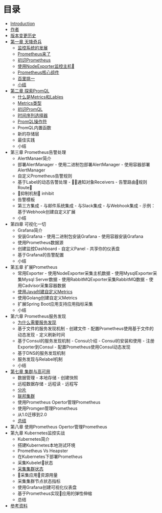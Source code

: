 # 目录

- [Introduction](README.md)
- [作者](AUTHOR.md)
- [版本变更历史](CHANGELOGS.md)
- [第一章 天降奇兵](./chapter0/README.md)
  - [监控系统的发展](./sources/why-monitor.md)
  - [Prometheus来了](./sources/what-is-prometheus.md)
  - [初识Prometheus](./sources/prometheus-quick-start.md)
  - [使用NodeExporter监控主机](./sources/prometheus-quick-start-node-exporter.md)
  - [Prometheus核心组件](./sources/prometheus-architecture-and-components.md)
  - [百里挑一](./sources/comparison_with_other.md)
  - [小结](./chapter0/SUMMARY.md)
- [第二章 探索PromQL](sources/exploration_of_promql.md)
  - [什么是Metrics和Lables](./sources/what-is-prometheus-metrics-and-labels.md)
  - [Metrics类型](./sources/prometheus-metrics-types.md)
  - [初识PromQL](./sources/prometheus-query-language.md)
  - [时间序列选择器](./sources/prometheus-time-series-selectors.md)
  - [PromQL操作符](./sources/prometheus-promql-operators.md)
  - PromQL内置函数
  - 新的存储层
  - 最佳实践
  - 小结
- 第三章 Prometheus告警处理
  - AlertManaer简介
  - 部署AlertManager
        - 使用二进制包部署AlertManager
        - 使用容器部署AlertManager
  - 自定义Prometheus告警规则
  - 基于Label的动态告警处理
        - 通知对象Receivers
        - 告警路由规则Route
  - 抑制机制 inhibit
  - 告警模板
  - 第三方集成
        - 与邮件系统集成
        - 与Slack集成
        - 与Webhook集成
            - 示例：基于Webhook创建自定义扩展
  - 小结
- 第四章 可视化一切
  - Grafana简介
  - 安装Grafana
        - 使用二进制包安装Grafana
        - 使用容器安装Grafana
  - 使用Prometheus数据源
  - 创建监控Dashboard
        - 自定义Panel
        - 共享你的仪表盘
  - 基于Grafana的告警配置
  - 小结
- 第五章 扩展Prometheus
  - 常用Exporter
        - 使用NodeExporter采集主机数据
        - 使用MysqlExporter采集Mysql Server数据
        - 使用RabbitMQExporter采集RabbitMQ数据
        - 使用Cadvisor采集容器数据
  - [使用Java创建自定义Metrics](sources/custom_metrics_with_java_sdk.md)
  - 使用Golang创建自定义Metrics
  - 扩展Spring Boot应用支持应用指标采集
  - 小结
- 第六章 Prometheus服务发现
  - [为什么需要服务发现](./sources/why-need-service-discovery.md)
  - 基于文件的服务发现机制
        - 创建文件
        - 配置Prometheus使用基于文件的动态发现
        - 定义刷新时间
  - 基于Consul的服务发现机制
        - Consul介绍
        - Consul的安装和使用
        - 注册Exporter到Consul
        - 配置Prometheus使用Consul动态发现
  - 基于DNS的服务发现机制
  - 服务发现与Relabel机制
  - 小结
- [第七章 集群与高可用](./chapter7/READMD.md)
  - 数据管理
        - 本地存储
        - 创建快照
  - 远程数据存储
        - 远程读
        - 远程写
  - [分片](./sources/scale-promethues-with-functional-sharding.md)
  - [联邦集群](./sources/scale-prometheus-with-federation.md)
  - 使用Prometheus Opertor管理Prometheus
  - 使用Promgen管理Prometheus
  - 从1.0迁移到2.0
  - [总结](./chapter4/SUMMARY.md)
- 第八章 使用Prometheus Opertor管理Prometheus
- 第九章 Kubernetes监控实战
  - Kubernetes简介
  - 搭建Kubernetes本地测试环境
  - Prometheus Vs Heapster
  - 在Kubernetes下部署Prometheus
  - 采集Kubelet状态
  - [采集集群状态](./sources/expose-cluster-level-metrics-with-kube-state-metrics.md)
  - 采集应用资源用量
  - 采集集群节点状态指标
  - 使用Grafana创建可视化仪表盘
  - 基于Prometheus实现应用的弹性伸缩
  - 总结
- [参考资料](./REFERENCES.md)